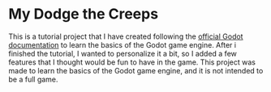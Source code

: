 # My Dodge the Creeps
This is a tutorial project that I have created following the [official Godot documentation](https://docs.godotengine.org/en/stable/getting_started/step_by_step/your_first_game.html) to learn the basics of the Godot game engine.
After i finished the tutorial, I wanted to personalize it a bit, so I added a few features that I thought would be fun to have in the game.
This project was made to learn the basics of the Godot game engine, and it is not intended to be a full game.